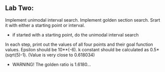 ## Lab Two:

Implement unimodal interval search.
Implement golden section search. Srart it with either a starting point or interval.
  - if started with a starting point, do the unimodal interval search

In each step, print out the values of all four points and their goal function values.
Epsilon should be 10**(-6).
k constant should be calculated as 0.5*(sqrt(5)-1). (Value is very close to 0.618034)
  - WARNING! The golden ratio is 1.6180...

